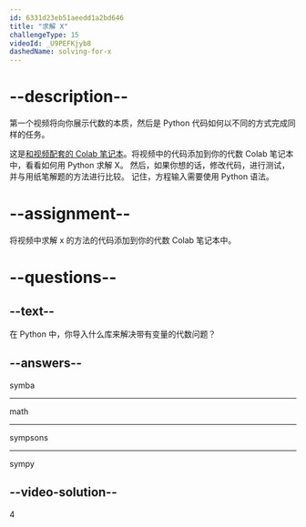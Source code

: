 ```yaml
---
id: 6331d23eb51aeedd1a2bd646
title: "求解 X"
challengeType: 15
videoId: _U9PEFKjyb8
dashedName: solving-for-x
---
```


# --description--

第一个视频将向你展示代数的本质，然后是 Python 代码如何以不同的方式完成同样的任务。

这是<a href="https://colab.research.google.com/drive/11Zi77gs1FKoEqfPqYa2HtTENiWZyQAO2?usp=sharing" target="_blank" rel="noopener noreferrer nofollow">和视频配套的 Colab 笔记本</a>。将视频中的代码添加到你的代数 Colab 笔记本中，看看如何用 Python 求解 X。 然后，如果你想的话，修改代码，进行测试，并与用纸笔解题的方法进行比较。 记住，方程输入需要使用 Python 语法。

# --assignment--

将视频中求解 x 的方法的代码添加到你的代数 Colab 笔记本中。

# --questions--

## --text--

在 Python 中，你导入什么库来解决带有变量的代数问题？

## --answers--

symba

---

math

---

sympsons

---

sympy

## --video-solution--

4
